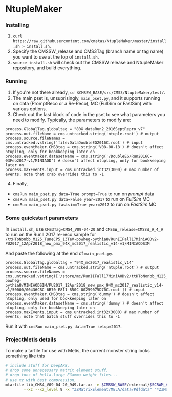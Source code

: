 # NtupleMaker

### Installing
1. `curl https://raw.githubusercontent.com/cmstas/NtupleMaker/master/install.sh > install.sh`.
2. Specify the CMSSW_release and CMS3Tag (branch name or tag name) you want to use at the top of `install.sh`.
3. `source install.sh` will check out the CMSSW release and NtupleMaker repository, and build everything.

### Running

1. If you're not there already, `cd $CMSSW_BASE/src/CMS3/NtupleMaker/test/`.
2. The main pset is, unsuprisingly, `main_pset.py`, and it supports running on data (PromptReco or a Re-Reco), MC (FullSim or FastSim) with various options.
3. Check out the last block of code in the pset to see what parameters you need to modify. Typically, the parameters to modify are:
```
process.GlobalTag.globaltag = "80X_dataRun2_2016SeptRepro_v7"
process.out.fileName = cms.untracked.string('ntuple.root') # output
process.source.fileNames = cms.untracked.vstring('file:DataDoubleEG2016C.root') # input
process.eventMaker.CMS3tag = cms.string('V08-00-18') # doesn't affect ntupling, only for bookkeeping later on
process.eventMaker.datasetName = cms.string('/DoubleEG/Run2016C-03Feb2017-v1/MINIAOD') # doesn't affect ntupling, only for bookkeeping later on
process.maxEvents.input = cms.untracked.int32(3000) # max number of events; note that crab overrides this to -1
```
4. Finally, 
  * `cmsRun main_pset.py data=True prompt=True` to run on _prompt_ data
  * `cmsRun main_pset.py data=False year=2017` to run on _FullSim_ MC
  * `cmsRun main_pset.py fastsim=True year=2017` to run on _FastSim_ MC


### Some quickstart parameters
In `install.sh`, use `CMS3Tag=CMS4_V09-04-20` and `CMSSW_release=CMSSW_9_4_9` to run on the RunII 2017 re-reco sample for `/ttHToNonbb_M125_TuneCP5_13TeV-powheg-pythia8/RunIIFall17MiniAODv2-PU2017_12Apr2018_new_pmx_94X_mc2017_realistic_v14-v1/MINIAODSIM`

And paste the following at the end of `main_pset.py`.

```
process.GlobalTag.globaltag = "94X_mc2017_realistic_v14"
process.out.fileName = cms.untracked.string('ntuple.root') # output
process.source.fileNames = cms.untracked.vstring(['/store/mc/RunIIFall17MiniAODv2/ttHToNonbb_M125_TuneCP5_13TeV-powheg-pythia8/MINIAODSIM/PU2017_12Apr2018_new_pmx_94X_mc2017_realistic_v14-v1/50000/00436CBC-6B70-E811-850C-00259075D70C.root']) # input
process.eventMaker.CMS3tag = cms.string('dummy') # doesn't affect ntupling, only used for bookkeeping later on
process.eventMaker.datasetName = cms.string('dummy') # doesn't affect ntupling, only for bookkeeping later on
process.maxEvents.input = cms.untracked.int32(3000) # max number of events; note that batch stuff overrides this to -1
```

Run it with `cmsRun main_pset.py data=True setup=2017`.

### ProjectMetis details
To make a tarfile for use with Metis, the current monster string looks something like this
```bash
# include stuff for DeepAK8, 
# drop some unnecessary matrix element stuff, 
# drop tons of hella-large EGamma weight files...
# use xz with best compression, 
mtarfile lib_CMS4_V09-04-20_949.tar.xz -e $CMSSW_BASE/external/$SCRAM_ARCH/lib/libmxnet_predict.so $CMSSW_BASE/config/toolbox/$SCRAM_ARCH/tools/selected/mxnet_predict.xml  \
        --xz --xz_level 9 -x "ZZMatrixElement/MELA/data/Pdfdata" "*ZZMatrixElement/MELA/data/*.root" "*Identification/data/MVA/*.gz" "_puinfo_"
```
